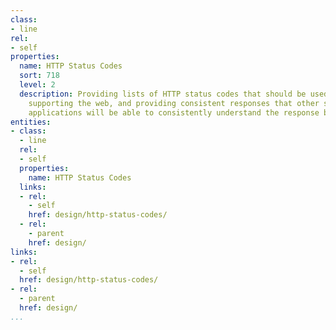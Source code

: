 ```yaml
---
class:
- line
rel:
- self
properties:
  name: HTTP Status Codes
  sort: 718
  level: 2
  description: Providing lists of HTTP status codes that should be used across services,
    supporting the web, and providing consistent responses that other systems and
    applications will be able to consistently understand the response being returned.
entities:
- class:
  - line
  rel:
  - self
  properties:
    name: HTTP Status Codes
  links:
  - rel:
    - self
    href: design/http-status-codes/
  - rel:
    - parent
    href: design/
links:
- rel:
  - self
  href: design/http-status-codes/
- rel:
  - parent
  href: design/
...
```

